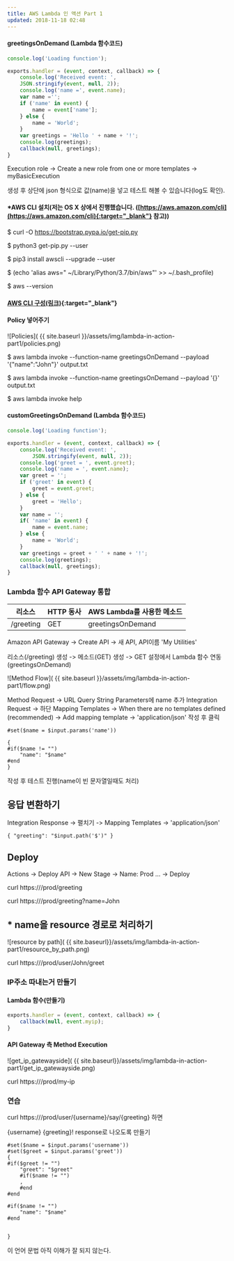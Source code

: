```yaml
---
title: AWS Lambda 인 액션 Part 1
updated: 2018-11-18 02:48
---
```


#### greetingsOnDemand (Lambda 함수코드)
```javascript
console.log('Loading function');

exports.handler = (event, context, callback) => {
    console.log('Received event: ',
    JSON.stringify(event, null, 2));
    console.log('name =', event.name);
    var name ='';
    if ('name' in event) {
        name = event['name'];
    } else {
        name = 'World';
    }
    var greetings = 'Hello ' + name + '!';
    console.log(greetings);
    callback(null, greetings);
}
```

Execution role -> Create a new role from one or more templates -> myBasicExecution

생성 후 상단에 json 형식으로 값(name)을 넣고 테스트 해볼 수 있습니다(log도 확인).
<div class="divider"></div>

#### *AWS CLI 설치(저는 OS X 상에서 진행했습니다. ([https://aws.amazon.com/cli](https://aws.amazon.com/cli){:target="_blank"} 참고))

$ curl -O https://bootstrap.pypa.io/get-pip.py

$ python3 get-pip.py --user

$ pip3 install awscli --upgrade --user

$ (echo 'alias aws=" ~/Library/Python/3.7/bin/aws"' >> ~/.bash_profile)

$ aws --version
<div class="divider"></div>

#### [AWS CLI 구성(링크)](https://docs.aws.amazon.com/ko_kr/cli/latest/userguide/cli-chap-getting-started.html?shortFooter=true){:target="_blank"}


#### Policy 넣어주기
![Policies]( {{ site.baseurl }}/assets/img/lambda-in-action-part1/policies.png)

$ aws lambda invoke --function-name greetingsOnDemand --payload '{"name":"John"}' output.txt

$ aws lambda invoke --function-name greetingsOnDemand --payload '{}' output.txt

$ aws lambda invoke help


#### customGreetingsOnDemand (Lambda 함수코드)
```javascript
console.log('Loading function');

exports.handler = (event, context, callback) => {
    console.log('Received event: ',
        JSON.stringify(event, null, 2));
    console.log('greet = ', event.greet);
    console.log('name = ', event.name);
    var greet = '';
    if ('greet' in event) {
        greet = event.greet;
    } else {
        greet = 'Hello';
    }
    var name = '';
    if( 'name' in event) {
        name = event.name;
    } else {
        name = 'World';
    }
    var greetings = greet + ' ' + name + '!';
    console.log(greetings);
    callback(null, greetings);
}
```

### Lambda 함수 API Gateway 통합 

| 리소스          | HTTP 동사      | AWS Lambda를 사용한 메소드   |
| ------------- |-------------| -----              |
| /greeting      | GET| greetingsOnDemand |

Amazon API Gateway -> Create API -> 새 API, API이름 'My Utilities'

리소스(/greeting) 생성 -> 메소드(GET) 생성 -> GET 설정에서 Lambda 함수 연동(greetingsOnDemand)

![Method Flow]( {{ site.baseurl }}/assets/img/lambda-in-action-part1/flow.png)

Method Request -> URL Query String Parameters에 name 추가
Integration Request -> 하단 Mapping Templates -> When there are no templates defined (recommended) ->
Add mapping template -> 'application/json' 작성 후 클릭
```
#set($name = $input.params('name'))

{
#if($name != "")
    "name": "$name"
#end
}
```
작성 후 테스트 진행(name이 빈 문자열일때도 처리)


## 응답 변환하기
Integration Response -> 펼치기 -> Mapping Templates -> 'application/json'

```
{ "greeting": "$input.path('$')" }
```

## Deploy

Actions -> Deploy API -> New Stage -> Name: Prod ... -> Deploy

curl https://<my endpoint>/prod/greeting

curl https://<my endpoint>/prod/greeting?name=John


## * name을 resource 경로로 처리하기

![resource by path]( {{ site.baseurl}}/assets/img/lambda-in-action-part1/resource_by_path.png)

curl https://<my endpoint>/prod/user/John/greet

<div class="divider"></div>

### IP주소 따내는거 만들기

#### Lambda 함수(만들기)

```javascript
exports.handler = (event, context, callback) => {
    callback(null, event.myip);
}
```

#### API Gateway 측 Method Execution

![get_ip_gatewayside]( {{ site.baseurl}}/assets/img/lambda-in-action-part1/get_ip_gatewayside.png)


curl https://<my endpoint>/prod/my-ip

<div class="divider"></div>

### 연습

curl https://<my endpoint>/prod/user/{username}/say/{greeting} 하면

{username} {greeting}! response로 나오도록 만들기

```
#set($name = $input.params('username'))
#set($greet = $input.params('greet'))
{
#if($greet != "")
    "greet": "$greet"
    #if($name != "")
    ,
    #end
#end

#if($name != "")
    "name": "$name"
#end


}
```

이 언어 문법 아직 이해가 잘 되지 않는다.
